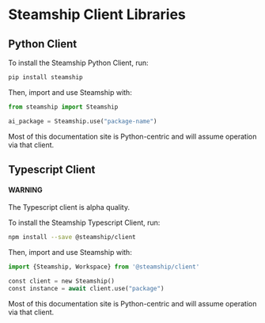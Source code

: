 <a id="clients"></a>

# Steamship Client Libraries

<a id="python-client"></a>

## Python Client

To install the Steamship Python Client, run:

```bash
pip install steamship
```

Then, import and use Steamship with:

```python
from steamship import Steamship

ai_package = Steamship.use("package-name")
```

Most of this documentation site is Python-centric and will assume operation via that client.

<a id="typescript-client"></a>

## Typescript Client

#### WARNING
The Typescript client is alpha quality.

To install the Steamship Typescript Client, run:

```bash
npm install --save @steamship/client
```

Then, import and use Steamship with:

```python
import {Steamship, Workspace} from '@steamship/client'

const client = new Steamship()
const instance = await client.use("package")
```

Most of this documentation site is Python-centric and will assume operation via that client.
